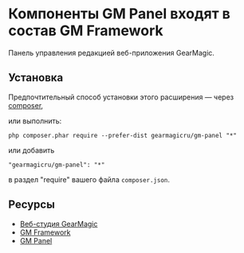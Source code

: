 # Компоненты GM Panel входят в состав GM Framework

Панель управления редакцией веб-приложения GearMagic.

## Установка


Предпочтительный способ установки этого расширения — через [composer](http://getcomposer.org/download/), 

или выполнить:

```
php composer.phar require --prefer-dist gearmagicru/gm-panel "*"
```

или добавить

```
"gearmagicru/gm-panel": "*"
```

в раздел "require" вашего файла `composer.json`.

## Ресурсы
- [Веб-студия GearMagic](https://gearmagic.ru)
- [GM Framework](https://apps.gearmagic.ru/framework)
- [GM Panel](https://apps.gearmagic.ru/gmpanel)
